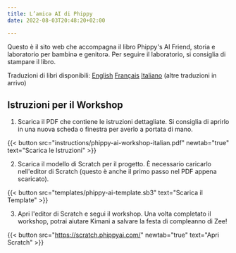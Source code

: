 ```yaml
---
title: L’amicə AI di Phippy
date: 2022-08-03T20:48:20+02:00

---
```

Questo è il sito web che accompagna il libro Phippy's AI Friend, storia e laboratorio per bambinə e genitorə. Per seguire il laboratorio, si consiglia di stampare il libro.

Traduzioni di libri disponibili:
[English](https://www.amazon.com/Phippys-AI-Friend-Workshop-Parents/dp/B0CWYF8JT6)
[Français](https://www.amazon.fr/Une-Intelligence-Artificielle-pour-Phippy/dp/1963994000)
[Italiano](https://www.amazon.it/Lamic%C9%99-IA-Phippy-Workshop-genitor%C9%99/dp/1963994027/)
(altre traduzioni in arrivo)

## Istruzioni per il Workshop

1. Scarica il PDF che contiene le istruzioni dettagliate. Si consiglia di aprirlo in una nuova scheda o finestra per averlo a portata di mano.

{{< button src="instructions/phippy-ai-workshop-italian.pdf" newtab="true" text="Scarica le Istruzioni" >}}

2. Scarica il modello di Scratch per il progetto. È necessario caricarlo nell'editor di Scratch (questo è anche il primo passo nel PDF appena scaricato).

{{< button src="templates/phippy-ai-template.sb3" text="Scarica il Template" >}}

3. Apri l'editor di Scratch e segui il workshop. Una volta completato il workshop, potrai aiutare Kimani a salvare la festa di compleanno di Zee!

{{< button src="https://scratch.phippyai.com/" newtab="true" text="Apri Scratch" >}}
